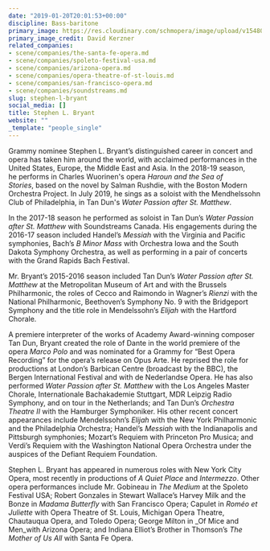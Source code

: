 ```yaml
---
date: "2019-01-20T20:01:53+00:00"
discipline: Bass-baritone
primary_image: https://res.cloudinary.com/schmopera/image/upload/v1548014424/media/2019/01/StephenLBryant.jpg
primary_image_credit: David Kerzner
related_companies:
- scene/companies/the-santa-fe-opera.md
- scene/companies/spoleto-festival-usa.md
- scene/companies/arizona-opera.md
- scene/companies/opera-theatre-of-st-louis.md
- scene/companies/san-francisco-opera.md
- scene/companies/soundstreams.md
slug: stephen-l-bryant
social_media: []
title: Stephen L. Bryant
website: ""
_template: "people_single"
---
```

Grammy nominee Stephen L. Bryant’s distinguished career in concert and opera has taken him around the world, with acclaimed performances in the United States, Europe, the Middle East and Asia. In the 2018-19 season, he performs in Charles Wuorinen's opera _Haroun and the Sea of Stories_, based on the novel by Salman Rushdie, with the Boston Modern Orchestra Project. In July 2019, he sings as a soloist with the Mendhelssohn Club of Philadelphia, in Tan Dun's _Water Passion after St. Matthew_.

In the 2017-18 season he performed as soloist in Tan Dun’s _Water Passion after St. Matthew_ with Soundstreams Canada. His engagements during the 2016-17 season included Handel’s _Messiah_ with the Virginia and Pacific symphonies, Bach’s _B Minor Mass_ with Orchestra Iowa and the South Dakota Symphony Orchestra, as well as performing in a pair of concerts with the Grand Rapids Bach Festival.

Mr. Bryant’s 2015-2016 season included Tan Dun’s _Water Passion after St. Matthew_ at the Metropolitan Museum of Art and with the Brussels Philharmonic, the roles of Cecco and Raimondo in Wagner’s _Rienzi_ with the National Philharmonic, Beethoven’s Symphony No. 9 with the Bridgeport Symphony and the title role in Mendelssohn’s _Elijah_ with the Hartford Chorale.

A premiere interpreter of the works of Academy Award-winning composer Tan Dun, Bryant created the role of Dante in the world premiere of the opera _Marco Polo_ and was nominated for a Grammy for “Best Opera Recording” for the opera’s release on Opus Arte. He reprised the role for productions at London’s Barbican Centre (broadcast by the BBC), the Bergen International Festival and with de Nederlandse Opera. He has also performed _Water Passion after St. Matthew_ with the Los Angeles Master Chorale, Internationale Bachakademie Stuttgart, MDR Leipzig Radio Symphony, and on tour in the Netherlands; and Tan Dun’s _Orchestra Theatre II_ with the Hamburger Symphoniker. His other recent concert appearances include Mendelssohn’s _Elijah_ with the New York Philharmonic and the Philadelphia Orchestra; Handel’s _Messiah_ with the Indianapolis and Pittsburgh symphonies; Mozart’s Requiem with Princeton Pro Musica; and Verdi’s Requiem with the Washington National Opera Orchestra under the auspices of the Defiant Requiem Foundation.

Stephen L. Bryant has appeared in numerous roles with New York City Opera, most recently in productions of _A Quiet Place_ and _Intermezzo_. Other opera performances include Mr. Gobineau in _The Medium_ at the Spoleto Festival USA; Robert Gonzales in Stewart Wallace’s Harvey Milk and the Bonze in _Madama Butterfly_ with San Francisco Opera; Capulet in _Roméo et Juliette_ with Opera Theatre of St. Louis, Michigan Opera Theatre, Chautauqua Opera, and Toledo Opera; George Milton in _Of Mice and Men_with Arizona Opera; and Indiana Elliot’s Brother in Thomson’s _The Mother of Us All_ with Santa Fe Opera.